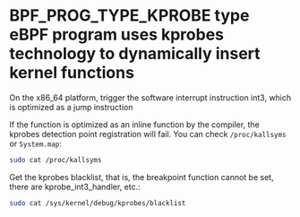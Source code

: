 # BPF_PROG_TYPE_KPROBE type eBPF program uses kprobes technology to dynamically insert kernel functions

On the x86_64 platform, trigger the software interrupt instruction int3, which is optimized as a jump instruction

If the function is optimized as an inline function by the compiler, the kprobes detection point registration will fail. You can check `/proc/kallsyms` or `System.map`:

```sh
sudo cat /proc/kallsyms
```

Get the kprobes blacklist, that is, the breakpoint function cannot be set, there are kprobe_int3_handler, etc.:

```sh
sudo cat /sys/kernel/debug/kprobes/blacklist
```